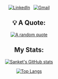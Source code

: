 <div align="center">

[![LinkedIn](https://skillicons.dev/icons?i=linkedin)](https://www.linkedin.com/in/SanketJadhav7d3/) &nbsp;
[![Gmail](https://skillicons.dev/icons?i=gmail)](mailto:sanketjadhav7d3@gmail.com?subject=Hello%20Sanket,%20From%20Github)

## 💡 A Quote:

[![A random quote](https://quotes-github-readme.vercel.app/api?type=horizontal&theme=dark)](https://github.com/piyushsuthar/github-readme-quotes)

## My Stats:

[![Sanket's GitHub stats](https://github-readme-stats.vercel.app/api?username=SanketJadhav7d3&theme=dark)](https://github.com/anuraghazra/github-readme-stats)

[![Top Langs](https://github-readme-stats.vercel.app/api/top-langs/?username=SanketJadhav7d3&theme=dark)](https://github.com/anuraghazra/github-readme-stats)
</div>

